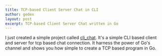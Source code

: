 ```yaml
---
title: TCP-based Client Server Chat in CLI
author: gedex
layout: post
excerpt: TCP-based Client Server Chat written in Go
---
```


I just created a simple project called [cli_chat](https://github.com/gedex/cli_chat).
It's a simple CLI based client and server for tcp based chat connection. It harness
the power of Go's channel and shows you how simple to create a TCP based program in Go.
